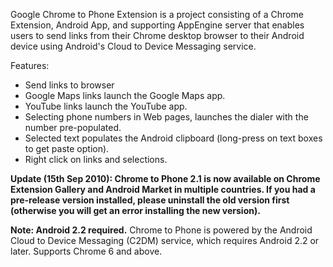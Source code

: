 Google Chrome to Phone Extension is a project consisting of a Chrome Extension, Android App, and supporting AppEngine server that enables users to send links from their Chrome desktop browser to their Android device using Android's Cloud to Device Messaging service.

Features:
  * Send links to browser
  * Google Maps links launch the Google Maps app.
  * YouTube links launch the YouTube app.
  * Selecting phone numbers in Web pages, launches the dialer with the number pre-populated.
  * Selected text populates the Android clipboard (long-press on text boxes to get paste option).
  * Right click on links and selections.

**Update (15th Sep 2010): Chrome to Phone 2.1 is now available on Chrome Extension Gallery and Android Market in multiple countries. If you had a pre-release version installed, please uninstall the old version first (otherwise you will get an error installing the new version).**

**Note: Android 2.2 required.** Chrome to Phone is powered by the Android Cloud to Device Messaging (C2DM) service, which requires Android 2.2 or later. Supports Chrome 6 and above.